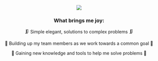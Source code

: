 
<p align="center">
  <a href="https://skillicons.dev">
    <img src="https://skillicons.dev/icons?i=js,py,react,redux,rtk,html,css,tailwind,aws,postgres,sqlite,express,sequelize,nodejs,flask,docker,github&perline=5" />
  </a>
</p>
<h3 align="center">
	What brings me joy:
</h3>
<p align="center">
	🗜️ Simple elegant, solutions to complex problems 🗜️
</p>
<p align="center">
	🤗 Building up my team members as we work towards a common goal 🤗
</p>
<p align="center">
	🧩 Gaining new knowledge and tools to help me solve problems 🧩
</p>




<!--
**jgoldenberg29/jgoldenberg29** is a ✨ _special_ ✨ repository because its `README.md` (this file) appears on your GitHub profile.

Here are some ideas to get you started:

- 🔭 I’m currently working on ...
- 🌱 I’m currently learning ...
- 👯 I’m looking to collaborate on ...
- 🤔 I’m looking for help with ...
- 💬 Ask me about ...
- 📫 How to reach me: ...
- 😄 Pronouns: ...
- ⚡ Fun fact: ...
-->
